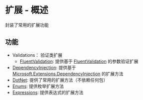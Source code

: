 ﻿# 扩展 - 概述

封装了常用的扩展功能

## 功能

* Validations： 验证类扩展
  * [FluentValidation](/framework/utils/extensions/fluent-validation): 提供基于 [FluentValidation](https://www.nuget.org/packages/FluentValidation) 的参数验证扩展
* [DependencyInjection](/framework/utils/extensions/dependency-injection): 提供基于 [Microsoft.Extensions.DependencyInjection](https://www.nuget.org/packages/Microsoft.Extensions.DependencyInjection) 的扩展方法
* [DotNet](/framework/utils/extensions/dotnet): 提供了常用的扩展方法（不依赖任何包）
* [Enums](/framework/utils/extensions/enums): 提供枚举扩展方法
* [Expressions](/framework/utils/extensions/expression): 提供表达式的扩展方法